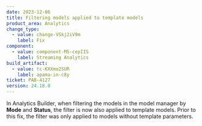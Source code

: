 ```yaml
---
date: 2023-12-06
title: Filtering models applied to template models
product_area: Analytics
change_type:
  - value: change-VSkj2iV9m
    label: Fix
component:
  - value: component-M5-cepIIS
    label: Streaming Analytics
build_artifact:
  - value: tc-KXXmo2SUR
    label: apama-in-c8y
ticket: PAB-4127
version: 24.18.0
---
```

In Analytics Builder, when filtering the models in the model manager by <b>Mode</b> and <b>Status</b>, the filter is now also applied to template models.
Prior to this fix, the filter was only applied to models without template parameters.